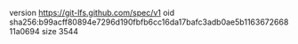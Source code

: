 version https://git-lfs.github.com/spec/v1
oid sha256:b99acff80894e7296d190fbfb6cc16da17bafc3adb0ae5b116367266811a0694
size 3544
